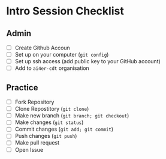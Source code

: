 # Intro Session Checklist

## Admin

- [ ] Create Github Accoun
- [ ] Set up on your computer (`git config`)
- [ ] Set up ssh access (add public key to your GitHub account)
- [ ] Add to `ai4er-cdt` organisation

## Practice

- [ ] Fork Repository
- [ ] Clone Repostitory (`git clone`)
- [ ] Make new branch (`git branch; git checkout`)
- [ ] Make changes (`git status`)
- [ ] Commit changes (`git add; git commit`)
- [ ] Push changes (`git push`)
- [ ] Make pull request
- [ ] Open Issue
